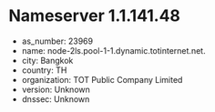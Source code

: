 # Nameserver 1.1.141.48

* as_number: 23969
* name: node-2ls.pool-1-1.dynamic.totinternet.net.
* city: Bangkok
* country: TH
* organization: TOT Public Company Limited
* version: Unknown
* dnssec: Unknown
